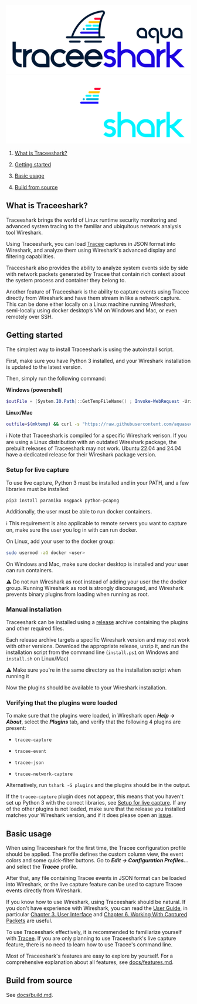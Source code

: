 ![](docs/img/traceeshark_color.png#gh-light-mode-only)
![](docs/img/traceeshark_white.png#gh-dark-mode-only)

1. [What is Traceeshark?](#what-is-traceeshark)

2. [Getting started](#getting-started)

3. [Basic usage](#basic-usage)

4. [Build from source](#build-from-source)

## What is Traceeshark?

Traceeshark brings the world of Linux runtime security monitoring and advanced system tracing to the familiar and ubiquitous network analysis tool Wireshark.

Using Traceeshark, you can load [Tracee](https://github.com/aquasecurity/tracee) captures in JSON format into Wireshark, and analyze them using Wireshark's advanced display and filtering capabilities.

Traceeshark also provides the ability to analyze system events side by side with network packets generated by Tracee that contain rich context about the system process and container they belong to.

Another feature of Traceeshark is the ability to capture events using Tracee directly from Wireshark and have them stream in like a network capture. This can be done either locally on a Linux machine running Wireshark, semi-locally using docker desktop’s VM on Windows and Mac, or even remotely over SSH.

## Getting started

The simplest way to install Traceeshark is using the autoinstall script.

First, make sure you have Python 3 installed, and your Wireshark installation is updated to the latest version.

Then, simply run the following command:

**Windows (powershell)**

```powershell
$outFile = [System.IO.Path]::GetTempFileName() ; Invoke-WebRequest -Uri "https://raw.githubusercontent.com/aquasecurity/traceeshark/main/autoinstall.py" -OutFile $outFile ; python.exe $outFile ; rm $outFile
```

**Linux/Mac**

```bash
outfile=$(mktemp) && curl -s "https://raw.githubusercontent.com/aquasecurity/traceeshark/main/autoinstall.py" > $outfile && python3 $outfile && rm $outfile
```

:information_source: Note that Traceeshark is compiled for a specific Wireshark verison. If you are using a Linux distribution with an outdated Wireshark package, the prebuilt releases of Traceeshark may not work. Ubuntu 22.04 and 24.04 have a dedicated release for their Wireshark package version.

### Setup for live capture

To use live capture, Python 3 must be installed and in your PATH, and a few libraries must be installed:

```
pip3 install paramiko msgpack python-pcapng
```

Additionally, the user must be able to run docker containers.

:information_source: This requirement is also applicable to remote servers you want to capture on, make sure the user you log in with can run docker.

On Linux, add your user to the docker group:

```bash
sudo usermod -aG docker <user>
```

On Windows and Mac, make sure docker desktop is installed and your user can run containers.

:warning: Do not run Wireshark as root instead of adding your user the the docker group. Running Wireshark as root is strongly discouraged, and Wireshark prevents binary plugins from loading when running as root.

### Manual installation

Traceeshark can be installed using a [release](https://github.com/aquasecurity/traceeshark/releases/latest) archive containing the plugins and other required files.

Each release archive targets a specific Wireshark version and may not work with other versions. Download the appropriate release, unzip it, and run the installation script from the command line (`install.ps1` on Windows and `install.sh` on Linux/Mac)

:warning: Make sure you're in the same directory as the installation script when running it

Now the plugins should be available to your Wireshark installation.

### Verifying that the plugins were loaded

To make sure that the plugins were loaded, in Wireshark open ***Help -> About***, select the ***Plugins*** tab, and verify that the following 4 plugins are present:

- `tracee-capture`

- `tracee-event`

- `tracee-json`

- `tracee-network-capture`

Alternatively, run `tshark -G plugins` and the plugins should be in the output.

If the `tracee-capture` plugin does not appear, this means that you haven't set up Python 3 with the correct libraries, see [Setup for live capture](#setup-for-live-capture). If any of the other plugins is not loaded, make sure that the release you installed matches your Wireshark version, and if it does please open an [issue](https://github.com/aquasecurity/traceeshark/issues).

## Basic usage

When using Traceeshark for the first time, the Tracee configuration profile should be applied. The profile defines the custom column view, the event colors and some quick-filter buttons. Go to ***Edit -> Configuration Profiles...*** and select the ***Tracee*** profile.

After that, any file containing Tracee events in JSON format can be loaded into Wireshark, or the live capture feature can be used to capture Tracee events directly from Wireshark.

If you know how to use Wireshark, using Traceeshark should be natural. If you don't have experience with Wireshark, you can read the [User Guide](https://www.wireshark.org/docs/wsug_html_chunked/), in particular [Chapter 3. User Interface](https://www.wireshark.org/docs/wsug_html_chunked/ChapterUsing.html) and [Chapter 6. Working With Captured Packets](https://www.wireshark.org/docs/wsug_html_chunked/ChapterWork.html) are useful.

To use Traceeshark effectively, it is recommended to familiarize yourself with [Tracee](https://aquasecurity.github.io/tracee/latest/). If you are only planning to use Traceeshark's live capture feature, there is no need to learn how to use Tracee's command line.

Most of Traceeshark's features are easy to explore by yourself. For a comprehensive explanation about all features, see [docs/features.md](docs/features.md).

## Build from source

See [docs/build.md](docs/build.md).
